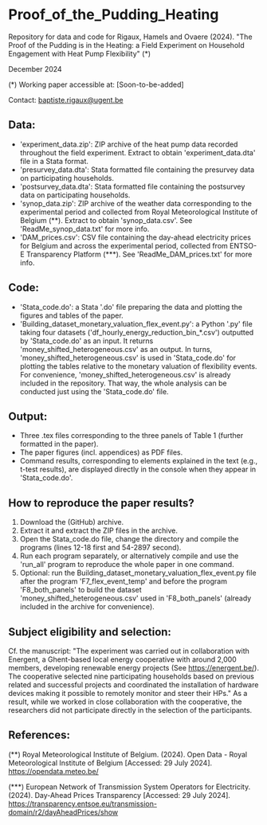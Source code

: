 # Proof_of_the_Pudding_Heating
Repository for data and code for Rigaux, Hamels and Ovaere (2024). "The Proof of the Pudding is in the Heating: a Field Experiment on Household Engagement with Heat Pump Flexibility" (*)

December 2024

(*) Working paper accessible at: [Soon-to-be-added]

Contact: baptiste.rigaux@ugent.be

## Data:
- 'experiment_data.zip': ZIP archive of the heat pump data recorded throughout the field experiment. Extract to obtain 'experiment_data.dta' file in a Stata format. 
- 'presurvey_data.dta': Stata formatted file containing the presurvey data on participating households. 
- 'postsurvey_data.dta': Stata formatted file containing the postsurvey data on participating households.
- 'synop_data.zip': ZIP archive of the weather data corresponding to the experimental period and collected from Royal Meteorological Institute of Belgium (**). Extract to obtain 'synop_data.csv'. See 'ReadMe_synop_data.txt' for more info.
- 'DAM_prices.csv': CSV file containing the day-ahead electricity prices for Belgium and across the experimental period, collected from ENTSO-E Transparency Platform  (***). See 'ReadMe_DAM_prices.txt' for more info.

## Code: 
- 'Stata_code.do': a Stata '.do' file preparing the data and plotting the figures and tables of the paper.
- 'Building_dataset_monetary_valuation_flex_event.py': a Python '.py' file taking four datasets ('df_hourly_energy_reduction_bin_*.csv') outputted by 'Stata_code.do' as an input. It returns 'money_shifted_heterogeneous.csv' as an output. In turns, 'money_shifted_heterogeneous.csv' is used in 'Stata_code.do' for plotting the tables relative to the monetary valuation of flexibility events. For convenience, 'money_shifted_heterogeneous.csv' is already included in the repository. That way, the whole analysis can be conducted just using the 'Stata_code.do' file.

## Output: 
- Three .tex files corresponding to the three panels of Table 1 (further formatted in the paper).
- The paper figures (incl. appendices) as PDF files.
- Command results, corresponding to elements explained in the text (e.g., t-test results), are displayed directly in the console when they appear in 'Stata_code.do'.

## How to reproduce the paper results?

1. Download the (GitHub) archive.
2. Extract it and extract the ZIP files in the archive.
3. Open the Stata_code.do file, change the directory and compile the programs (lines 12-18 first and 54-2897 second).
4. Run each program separately, or alternatively compile and use the 'run_all' program to reproduce the whole paper in one command.
5. Optional: run the Building_dataset_monetary_valuation_flex_event.py file after the program 'F7_flex_event_temp' and before the program 'F8_both_panels' to build the dataset 'money_shifted_heterogeneous.csv' used in 'F8_both_panels' (already included in the archive for convenience).

## Subject eligibility and selection: 

Cf. the manuscript: "The experiment was carried out in collaboration with Energent, a Ghent-based local energy cooperative with around 2,000 members, developing renewable energy projects (See https://energent.be/). The cooperative selected nine participating households based on previous related and successful projects and coordinated the installation of hardware devices making it possible to remotely monitor and steer their HPs." As a result, while we worked in close collaboration with the cooperative, the researchers did not participate directly in the selection of the participants. 

## References:

(**) Royal Meteorological Institute of Belgium. (2024). Open Data - Royal Meteorological Institute of Belgium
[Accessed: 29 July 2024]. https://opendata.meteo.be/ 

(***) European Network of Transmission System Operators for Electricity. (2024). Day-Ahead Prices Transparency [Accessed: 29 July 2024]. https://transparency.entsoe.eu/transmission-domain/r2/dayAheadPrices/show
